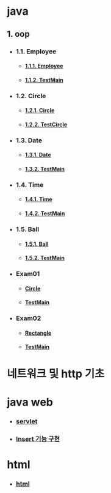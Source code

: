 # java

## 1. oop
 - ### 1.1. Employee
   - #### [1.1.1. Employee](https://github.com/hanjhoon/java/blob/main/oop/src/Employee/Employee.java)
   - #### [1.1.2. TestMain](https://github.com/hanjhoon/java/blob/main/oop/src/Employee/TestMain.java) 
 - ### 1.2. Circle
   - #### [1.2.1. Circle](https://github.com/hanjhoon/java/blob/main/oop/src/circle/Circle.java)
   - #### [1.2.2. TestCircle](https://github.com/hanjhoon/java/blob/main/oop/src/circle/TestCircle.java)
 - ### 1.3. Date
   - #### [1.3.1. Date](https://github.com/hanjhoon/java/blob/main/oop/src/date/Date.java)
   - #### [1.3.2. TestMain](https://github.com/hanjhoon/java/blob/main/oop/src/date/TestMain.java)
 
 - ### 1.4. Time
   - #### [1.4.1. Time](https://github.com/hanjhoon/java/blob/main/oop/src/time/Time.java)
   - #### [1.4.2. TestMain](https://github.com/hanjhoon/java/blob/main/oop/src/time/TestMain.java)
 - ### 1.5. Ball
   - #### [1.5.1. Ball](https://github.com/hanjhoon/java/blob/main/oop/src/ball/Time.java)
   - #### [1.5.2. TestMain](https://github.com/hanjhoon/java/blob/main/oop/src/ball/TestMain.java)
 
 - ### Exam01
   - #### [Circle](https://github.com/hanjhoon/java/blob/main/oop/src/exam01/Circle.java)
   - #### [TestMain](https://github.com/hanjhoon/java/blob/main/oop/src/exam01/TsetMain.java)
 
 - ### Exam02
   - #### [Rectangle](https://github.com/hanjhoon/java/blob/main/oop/src/exam02/Rectangle.java)
   - #### [TestMain](https://github.com/hanjhoon/java/blob/main/oop/src/exam02/TestMain.java)
 
 # 네트워크 및 http 기초
 
 
 # java web
  - ### [servlet](https://github.com/hanjhoon/java/blob/main/JavaWebService.md)
  - ### [Insert 기능 구현](https://github.com/hanjhoon/java/blob/main/insert.md)
 # html
  - ### [html](https://github.com/hanjhoon/java/blob/main/form.md)
